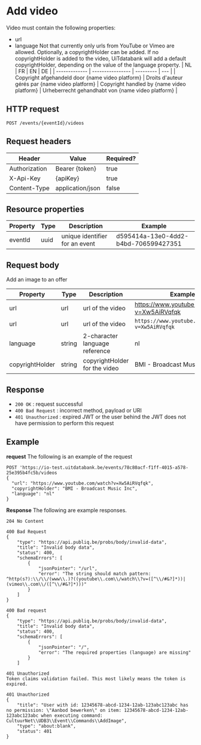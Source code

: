 ---
---

# Add video
Video must contain the following properties:
* url
* language
Not that currently only urls from YouTube or Vimeo are allowed.
Optionally, a copyrightHolder can be added. If no copyrightHolder is added to the video, UiTdatabank will add a default copyrightHolder, depending on the value of the language property.
| NL            | FR               | EN        | DE |
| ------------- | ---------------- | --------- | --- |
| Copyright afgehandeld door {name video platform} | Droits d'auteur gérés par {name video platform} | Copyright handled by {name video platform} | Urheberrecht gehandhabt von {name video platform} |

## HTTP request
```
POST /events/{eventId}/videos
```

## Request headers
| Header        | Value            | Required? |
| ------------- | ---------------- | --------- |
| Authorization | Bearer {token}   | true      |
| X-Api-Key     | {apiKey}         | true      |
| Content-Type  | application/json | false     |

## Resource properties
| Property	| Type | Description | Example |
|--|--|--|--|
| eventId	| uuid | unique identifier for an event | d595414a-13e0-4dd2-b4bd-706599427351 |

## Request body
Add an image to an offer

| Property	| Type | Description | Example |
|--|--|--|--|
| url	| url | url of the video | https://www.youtube.com/watch?v=Xw5AiRVqfqk |
| url	| url | url of the video | `https://www.youtube.com/watch?v=Xw5AiRVqfqk` |
| language	| string | 2-character language reference | nl |
| copyrightHolder	| string | copyrightHolder for the video | BMI - Broadcast Music Inc |

## Response
* `200 OK` : request successful
* `400 Bad Request` : incorrect method, payload or URI
* `401 Unauthorized` : expired JWT or the user behind the JWT does not have permission to perform this request

## Example
**request**
The following is an example of the request

```
POST 'https://io-test.uitdatabank.be/events/78c80acf-f1ff-4015-a578-25e395b4fc5b/videos
{
  "url": "https://www.youtube.com/watch?v=Xw5AiRVqfqk",
  "copyrightHolder": "BMI - Broadcast Music Inc",
  "language": "nl"
}
```

**Response**
The following are example responses.

```
204 No Content
```

```
400 Bad Request
{
    "type": "https://api.publiq.be/probs/body/invalid-data",
    "title": "Invalid body data",
    "status": 400,
    "schemaErrors": [
        {
            "jsonPointer": "/url",
            "error": "The string should match pattern: ^http(s?):\\/\\/(www\\.)?((youtube\\.com\\/watch\\?v=([^\\/#&?]*))|(vimeo\\.com\\/([^\\/#&?]*)))"
        }
    ]
}
```

```
400 Bad request
{
    "type": "https://api.publiq.be/probs/body/invalid-data",
    "title": "Invalid body data",
    "status": 400,
    "schemaErrors": [
        {
            "jsonPointer": "/",
            "error": "The required properties (language) are missing"
        }
    ]
```

```
401 Unauthorized
Token claims validation failed. This most likely means the token is expired.
```

```
401 Unauthorized
{
    "title": "User with id: 12345678-abcd-1234-12ab-123abc123abc has no permission: \"Aanbod bewerken\" on item: 12345678-abcd-1234-12ab-123abc123abc when executing command: CultuurNet\\UDB3\\Event\\Commands\\AddImage",
    "type": "about:blank",
    "status": 401
}
```
